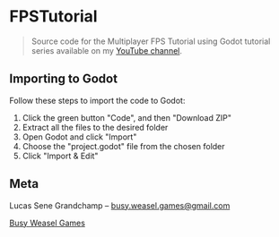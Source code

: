 # FPSTutorial
 > Source code for the Multiplayer FPS Tutorial using Godot tutorial series available on my [YouTube channel](https://www.youtube.com/channel/UCoaIKegdUVIoFU2JJunFy9A).
 
## Importing to Godot
Follow these steps to import the code to Godot:

1. Click the green button "Code", and then "Download ZIP"
2. Extract all the files to the desired folder
3. Open Godot and click "Import"
4. Choose the "project.godot" file from the chosen folder
5. Click "Import & Edit"

## Meta
Lucas Sene Grandchamp – busy.weasel.games@gmail.com

[Busy Weasel Games](https://busyweasel.itch.io/)
 
